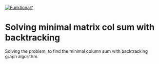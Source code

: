 [![Funktional?](https://img.shields.io/badge/Funktional%3F-False-Red.svg)](https://shields.io/)

# Solving minimal matrix col sum with backtracking
Solving the problem, to find the minimal column sum with backtracking graph algorithm.